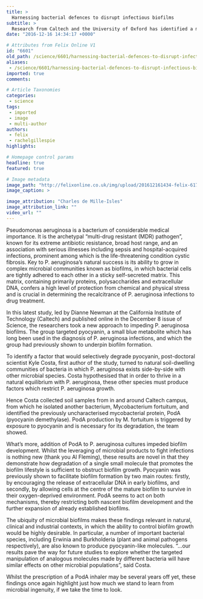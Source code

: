 ```yaml
---
title: >
  Harnessing bacterial defences to disrupt infectious biofilms
subtitle: >
  Research from Caltech and the University of Oxford has identified a mycobacterial protein that inhibits biofilms of Pseudomonas aeruginosa, the major pathogen in cystic fibrosis
date: "2016-12-16 14:34:17 +0000"

# Attributes from Felix Online V1
id: "6601"
old_path: /science/6601/harnessing-bacterial-defences-to-disrupt-infectious-biofilms
aliases:
 - /science/6601/harnessing-bacterial-defences-to-disrupt-infectious-biofilms
imported: true
comments:

# Article Taxonomies
categories:
 - science
tags:
 - imported
 - image
 - multi-author
authors:
 - felix
 - rachelgillespie
highlights:

# Homepage control params
headline: true
featured: true

# Image metadata
image_path: "http://felixonline.co.uk/img/upload/201612161434-felix-6170893380_b9f0e7cf16_o.jpg"
image_caption: >

image_attribution: "Charles de Mille-Isles"
image_attribution_link: ""
video_url: ""
---
```


Pseudomonas aeruginosa is a bacterium of considerable medical importance. It is the archetypal “multi-drug resistant (MDR) pathogen”, known for its extreme antibiotic resistance, broad host range, and an association with serious illnesses including sepsis and hospital-acquired infections, prominent among which is the life-threatening condition cystic fibrosis.
Key to P. aeruginosa’s natural success is its ability to grow in complex microbial communities known as biofilms, in which bacterial cells are tightly adhered to each other in a sticky self-secreted matrix. This matrix, containing primarily proteins, polysaccharides and extracellular DNA, confers a high level of protection from chemical and physical stress and is crucial in determining the recalcitrance of P. aeruginosa infections to drug treatment.

In this latest study, led by Dianne Newman at the California Institute of Technology (Caltech) and published online in the December 8 issue of Science, the researchers took a new approach to impeding P. aeruginosa biofilms. The group targeted pyocyanin, a small blue metabolite which has long been used in the diagnosis of P. aeruginosa infections, and which the group had previously shown to underpin biofilm formation.

To identify a factor that would selectively degrade pyocyanin, post-doctoral scientist Kyle Costa, first author of the study, turned to natural soil-dwelling communities of bacteria in which P. aeruginosa exists side-by-side with other microbial species. Costa hypothesised that in order to thrive in a natural equilibrium with P. aeruginosa, these other species must produce factors which restrict P. aeruginosa growth.

Hence Costa collected soil samples from in and around Caltech campus, from which he isolated another bacterium, Mycobacterium fortuitum, and identified the previously uncharacterised mycobacterial protein, PodA (pyocyanin demethylase).
PodA production by M. fortuitum is triggered by exposure to pyocyanin and is necessary for its degradation, the team showed.

What’s more, addition of PodA to P. aeruginosa cultures impeded biofilm development.
Whilst the leveraging of microbial products to fight infections is nothing new (thank you Al Fleming), these results are novel in that they demonstrate how degradation of a single small molecule that promotes the biofilm lifestyle is sufficient to obstruct biofilm growth.
Pyocyanin was previously shown to facilitate biofilm formation by two main routes: firstly, by encouraging the release of extracellular DNA in early biofilms, and secondly, by allowing cells at the centre of the mature biofilm to survive in their oxygen-deprived environment. PodA seems to act on both mechanisms, thereby restricting both nascent biofilm development and the further expansion of already established biofilms.

The ubiquity of microbial biofilms makes these findings relevant in natural, clinical and industrial contexts, in which the ability to control biofilm growth would be highly desirable. In particular, a number of important bacterial species, including Erwinia and Burkholderia (plant and animal pathogens respectively), are also known to produce pyocyanin-like molecules.
“…our results pave the way for future studies to explore whether the targeted manipulation of analogous molecules made by different bacteria will have similar effects on other microbial populations”, said Costa.

Whilst the prescription of a PodA inhaler may be several years off yet, these findings once again highlight just how much we stand to learn from microbial ingenuity, if we take the time to look.
